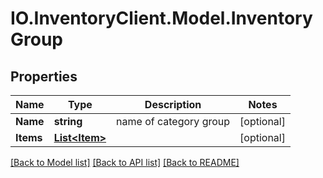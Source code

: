 # IO.InventoryClient.Model.InventoryGroup
## Properties

Name | Type | Description | Notes
------------ | ------------- | ------------- | -------------
**Name** | **string** | name of category group | [optional] 
**Items** | [**List&lt;Item&gt;**](Item.md) |  | [optional] 

[[Back to Model list]](../README.md#documentation-for-models) [[Back to API list]](../README.md#documentation-for-api-endpoints) [[Back to README]](../README.md)

